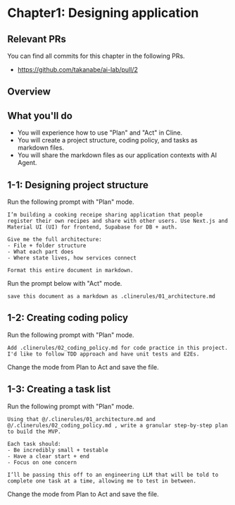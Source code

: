 # Chapter1: Designing application

## Relevant PRs

You can find all commits for this chapter in the following PRs.

- https://github.com/takanabe/ai-lab/pull/2 

## Overview

## What you'll do

- You will experience how to use "Plan" and "Act" in Cline.
- You will create a project structure, coding policy, and tasks as markdown files.
- You will share the markdown files as our application contexts with AI Agent.

## 1-1: Designing project structure

Run the following prompt with "Plan" mode.

```
I’m building a cooking receipe sharing application that people register their own recipes and share with other users. Use Next.js and Material UI (UI) for frontend, Supabase for DB + auth.

Give me the full architecture:
- File + folder structure
- What each part does
- Where state lives, how services connect

Format this entire document in markdown.
```

Run the prompt below with "Act" mode.

```
save this document as a markdown as .clinerules/01_architecture.md
```

## 1-2: Creating coding policy

Run the following prompt with "Plan" mode.

```
Add .clinerules/02_coding_policy.md for code practice in this project. I'd like to follow TDD approach and have unit tests and E2Es.
```

Change the mode from Plan to Act and save the file.


## 1-3: Creating a task list

Run the following prompt with "Plan" mode.

```
Using that @/.clinerules/01_architecture.md and @/.clinerules/02_coding_policy.md , write a granular step-by-step plan to build the MVP. 

Each task should: 
- Be incredibly small + testable
- Have a clear start + end
- Focus on one concern 

I’ll be passing this off to an engineering LLM that will be told to complete one task at a time, allowing me to test in between. 
```

Change the mode from Plan to Act and save the file.
